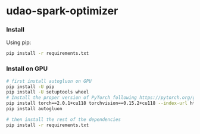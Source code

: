 # udao-spark-optimizer


### Install

Using pip:

```bash
pip install -r requirements.txt
```

### Install on GPU

```bash
# first install autogluon on GPU
pip install -U pip
pip install -U setuptools wheel
# Install the proper version of PyTorch following https://pytorch.org/get-started/locally/
pip install torch==2.0.1+cu118 torchvision==0.15.2+cu118 --index-url https://download.pytorch.org/whl/cu118
pip install autogluon

# then install the rest of the dependencies
pip install -r requirements.txt
```

